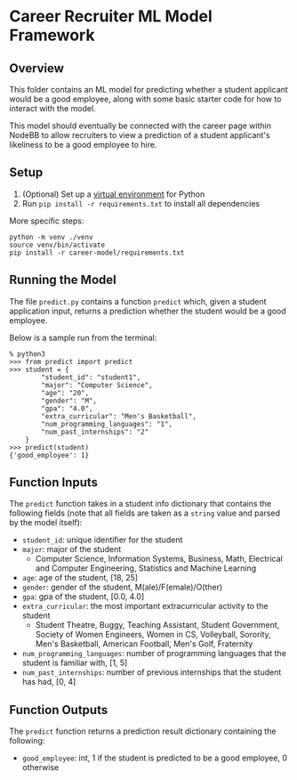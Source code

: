# Career Recruiter ML Model Framework

## Overview
This folder contains an ML model for predicting whether a student applicant would be a good employee, along with some basic starter code for how to interact with the model.

This model should eventually be connected with the career page within NodeBB to allow recruiters to view a prediction of a student applicant's likeliness to be a good employee to hire.

## Setup
1. (Optional) Set up a [virtual environment](https://docs.python.org/3/library/venv.html) for Python
2. Run `pip install -r requirements.txt` to install all dependencies

More specific steps: 

```
python -m venv ./venv
source venv/bin/activate
pip install -r career-model/requirements.txt
```

## Running the Model
The file `predict.py` contains a function `predict` which, given a student application input, returns a prediction whether the student would be a good employee. 

Below is a sample run from the terminal:
```
% python3
>>> from predict import predict
>>> student = {
        "student_id": "student1",
        "major": "Computer Science",
        "age": "20",
        "gender": "M",
        "gpa": "4.0",
        "extra_curricular": "Men's Basketball",
        "num_programming_languages": "1",
        "num_past_internships": "2"
    }
>>> predict(student)
{'good_employee': 1}
```

## Function Inputs
The `predict` function takes in a student info dictionary that contains the following fields (note that all fields are taken as a `string` value and parsed by the model itself):

- `student_id`: unique identifier for the student
- `major`: major of the student
    - Computer Science, Information Systems, Business, Math, Electrical and Computer Engineering, Statistics and Machine Learning
- `age`: age of the student, [18, 25]
- `gender`: gender of the student, M(ale)/F(emale)/O(ther)
- `gpa`: gpa of the student, [0.0, 4.0]
- `extra_curricular`: the most important extracurricular activity to the student
    -  Student Theatre, Buggy, Teaching Assistant, Student Government, Society of Women Engineers, Women in CS, Volleyball, Sorority, Men's Basketball, American Football, Men's Golf, Fraternity
- `num_programming_languages`: number of programming languages that the student is familiar with, [1, 5]
- `num_past_internships`: number of previous internships that the student has had, [0, 4]

## Function Outputs
The `predict` function returns a prediction result dictionary containing the following:

- `good_employee`: int, 1 if the student is predicted to be a good employee, 0 otherwise
